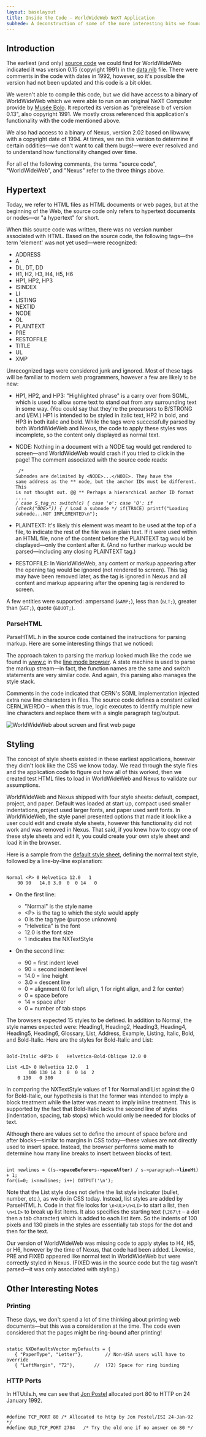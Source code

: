 ```yaml
---
layout: baselayout
title: Inside the Code — WorldWideWeb NeXT Application
subhede: A deconstruction of some of the more interesting bits we found hiding in the WorldWideWeb source code
---
```


<section>

## Introduction

The earliest (and only) <a href="https://github.com/cynthia/WorldWideWeb">source code</a> we could find for WorldWideWeb indicated it was version 0.15 (copyright 1991) in the <a href="https://github.com/cynthia/WorldWideWeb/blob/master/NextStep/Implementation/WorldWideWeb.nib/data.nib">data.nib</a> file. There were comments in the code with dates in 1992, however, so it's possible the version had not been updated and this code is a bit older. 

We weren't able to compile this code, but we did have access to a binary of WorldWideWeb which we were able to run on an original NeXT Computer provide by <a href="https://www.bolo.ch/">Mus&eacute;e Bolo</a>. It reported its version as "prerelease b of version 0.13", also copyright 1991. We mostly cross referenced this application's functionality with the code mentioned above. 

We also had access to a binary of Nexus, version 2.02 based on libwww, with a copyright date of 1994. At times, we ran this version to determine if certain oddities&mdash;we don't want to call them bugs!&mdash;were ever resolved and to understand how functionality changed over time. 

For all of the following comments, the terms "source code", "WorldWideWeb", and "Nexus" refer to the three things above. 

## Hypertext

Today, we refer to HTML files as HTML documents or web pages, but at the beginning of the Web, the source code only refers to hypertext documents or nodes&mdash;or "a hypertext" for short. 

When this source code was written, there was no version number associated with HTML. Based on the source code, the following tags&mdash;the term 'element' was not yet used&mdash;were recognized:

- ADDRESS
- A
- DL, DT, DD
- H1, H2, H3, H4, H5, H6
- HP1, HP2, HP3
- ISINDEX
- LI
- LISTING
- NEXTID
- NODE
- OL
- PLAINTEXT
- PRE
- RESTOFFILE
- TITLE
- UL
- XMP

Unrecognized tags were considered junk and ignored. Most of these tags will be familiar to modern web programmers, however a few are likely to be new:

- HP1, HP2, and HP3: "Highlighted phrase" is a carry over from SGML, which is used to allow some text to stand out from any surrounding text in some way. (You could say that they're the precursors to B/STRONG and I/EM.) HP1 is intended to be styled in italic text, HP2 in bold, and HP3 in both italic and bold. While the tags were successfully parsed by both WorldWideWeb and Nexus, the code to apply these styles was incomplete, so the content only displayed as normal text. 

- NODE: Nothing in a document with a NODE tag would get rendered to screen&mdash;and WorldWideWeb would crash if you tried to click in the page! The comment associated with the source code reads:<pre><code>
/* Subnodes are delimited by &lt;NODE&gt;...&lt;/NODE&gt;. They have the same address as the
** node, but the anchor IDs must be different. This is not thought out.	@@
** Perhaps a hierarchical anchor ID format ....
*/
case S_tag_n:
    switch(c) {
    case 'o':
    case 'O':	if (check("ODE&gt;")) {	/* Load a subnode */
		    if(TRACE)  printf("Loading subnode...NOT IMPLEMENTED\n");</code></pre>

- PLAINTEXT: It's likely this element was meant to be used at the top of a file, to indicate the rest of the file was in plain text. If it were used within an HTML file, none of the content before the PLAINTEXT tag would be displayed&mdash;only the content after it. (And no further markup would be parsed&mdash;including any closing PLAINTEXT tag.)

- RESTOFFILE: In WorldWideWeb, any content or markup appearing after the opening tag would be ignored (not rendered to screen). This tag may have been removed later, as the tag is ignored in Nexus and all content and markup appearing after the opening tag is rendered to screen. 

A few entities were supported: ampersand (<code>&amp;AMP;</code>), less than (<code>&amp;LT;</code>), greater than (<code>&amp;GT;</code>), quote (<code>&amp;QUOT;</code>).


### ParseHTML

ParseHTML.h in the source code contained the instructions for parsing markup. Here are some interesting things that we noticed: 

The approach taken to parsing the markup looked much like the code we found in www.c in the <a href="http://line-mode.cern.ch">line mode browser</a>. A state machine is used to parse the markup stream&mdash;in fact, the function names are the same and switch statements are very similar code. And again, this parsing also manages the style stack.

Comments in the code indicated that CERN's SGML implementation injected extra new line characters in files. The source code defines a constant called CERN_WEIRDO – when this is true, logic executes to identify multiple new line characters and replace them with a single paragraph tag/output.

</section>

<section>

![WorldWideWeb about screen and first web page](/images/screenshots/next_screenshot_02.png)

## Styling 

The concept of style sheets existed in these earliest applications, however they didn't look like the CSS we know today. We read through the style files and the application code to figure out how all of this worked, then we created test HTML files to load in WorldWideWeb and Nexus to validate our assumptions. 

WorldWideWeb and Nexus shipped with four style sheets: default, compact, project, and paper. Default was loaded at start up, compact used smaller indentations, project used larger fonts, and paper used serif fonts. In WorldWideWeb, the style panel presented options that made it look like a user could edit and create style sheets, however this functionality did not work and was removed in Nexus. That said, if you knew how to copy one of these style sheets and edit it, you could create your own style sheet and load it in the browser.

Here is a sample from the <a href="https://github.com/cynthia/WorldWideWeb/blob/master/NextStep/Implementation/WorldWideWeb.app/default.style">default style sheet</a>, defining the normal text style, followed by a line-by-line explanation:
<pre><code>
Normal &lt;P&gt; 0 Helvetica 12.0   1
	90 90	14.0 3.0  0  0 14	0</code></pre>

- On the first line:
  - "Normal" is the style name
  - &lt;P&gt; is the tag to which the style would apply
  - 0 is the tag type (purpose unknown)
  - "Helvetica" is the font
  - 12.0 is the font size
  - 1 indicates the NXTextStyle

- On the second line:
  - 90 = first indent level
  - 90 = second indent level
  - 14.0 = line height
  - 3.0 = descent line
  - 0 = alignment (0 for left align, 1 for right align, and 2 for center)
  - 0 = space before
  - 14 = space after
  - 0 = number of tab stops

The browsers expected 15 styles to be defined. In addition to Normal, the style names expected were: Heading1, Heading2, Heading3, Heading4, Heading5, Heading6, Glossary, List, Address, Example, Listing, Italic, Bold, and Bold-Italic. Here are the styles for Bold-Italic and List:
<pre><code>
Bold-Italic &lt;HP3&gt; 0	Helvetica-Bold-Oblique 12.0	0

List &lt;LI&gt; 0 Helvetica 12.0   1
        100 130	14 3  0  0 14  2
	0 130	0 300</code></pre>

In comparing the NXTextStyle values of 1 for Normal and List against the 0 for Bold-Italic, our hypothesis is that the former was intended to imply a block treatment while the latter was meant to imply inline treatment. This is supported by the fact that Bold-Italic lacks the second line of styles (indentation, spacing, tab stops) which would only be needed for blocks of text. 

Although there are values set to define the amount of space before and after blocks&mdash;similar to margins in CSS today&mdash;these values are not directly used to insert space. Instead, the browser performs some math to determine how many line breaks to insert between blocks of text. 
<pre><code>
int newlines = ((s-&gt;<b>spaceBefore</b>+s-&gt;<b>spaceAfter</b>) / s-&gt;paragraph-&gt;<b>lineHt</b>) + 1;
for(i=0; i&lt;newlines; i++) OUTPUT('\n');</code></pre>

Note that the List style does not define the list style indicator (bullet, number, etc.), as we do in CSS today. Instead, list styles are added by ParseHTML.h. Code in that file looks for <code>\n&lt;UL&gt;\n&lt;LI&gt;</code> to start a list, then <code>\n&lt;LI&gt;</code> to break up list items. It also specifies the starting text (<code>\267\t</code> – a dot then a tab character) which is added to each list item. So the indents of 100 pixels and 130 pixels in the styles are essentially tab stops for the dot and then for the text. 

Our version of WorldWideWeb was missing code to apply styles to H4, H5, or H6, however by the time of Nexus, that code had been added. Likewise, PRE and FIXED appeared like normal text in WorldWideWeb but were correctly styled in Nexus. (FIXED was in the source code but the tag wasn't parsed&mdash;it was only associated with styling.)

## Other Interesting Notes

### Printing
These days, we don't spend a lot of time thinking about printing web documents&mdash;but this was a consideration at the time. The code even considered that the pages might be ring-bound after printing!

<pre><code>
static NXDefaultsVector myDefaults = {
   { "PaperType", "Letter"},		// Non-USA users will have to override
   { "LeftMargin", "72"},		//  (72) Space for ring binding</code></pre>

### HTTP Ports
In HTUtils.h, we can see that <a href="https://en.wikipedia.org/wiki/Jon_Postel">Jon Postel</a> allocated port 80 to HTTP on 24 January 1992. 

<pre><code>
#define TCP_PORT 80	/* Allocated to http by Jon Postel/ISI 24-Jan-92 */
#define OLD_TCP_PORT 2784	/* Try the old one if no answer on 80 */</code></pre>

</section>